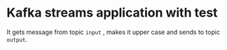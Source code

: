 # Kafka streams application with test

It gets message from topic `input` , makes it upper case and sends to topic `output`.